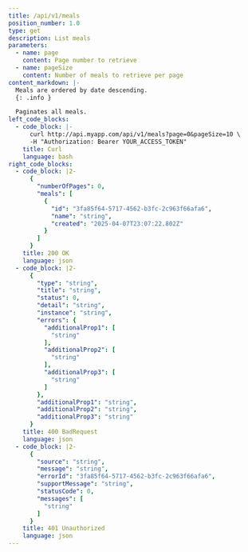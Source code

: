 ```yaml
---
title: /api/v1/meals
position_number: 1.0
type: get
description: List meals
parameters:
  - name: page
    content: Page number to retrieve
  - name: pageSize
    content: Number of meals to retrieve per page
content_markdown: |-
  Meals are ordered by date descending.
  {: .info }

  Paginates all meals.
left_code_blocks:
  - code_block: |-
      curl http://api.myapp.com/api/v1/meals?page=0&pageSize=10 \
      -H "Authorization: Bearer YOUR_ACCESS_TOKEN"
    title: Curl
    language: bash
right_code_blocks:
  - code_block: |2-
      {
        "numberOfPages": 0,
        "meals": [
          {
            "id": "3fa85f64-5717-4562-b3fc-2c963f66afa6",
            "name": "string",
            "created": "2025-04-07T23:07:22.802Z"
          }
        ]
      }
    title: 200 OK
    language: json
  - code_block: |2-
      {
        "type": "string",
        "title": "string",
        "status": 0,
        "detail": "string",
        "instance": "string",
        "errors": {
          "additionalProp1": [
            "string"
          ],
          "additionalProp2": [
            "string"
          ],
          "additionalProp3": [
            "string"
          ]
        },
        "additionalProp1": "string",
        "additionalProp2": "string",
        "additionalProp3": "string"
      }
    title: 400 BadRequest
    language: json
  - code_block: |2-
      {
        "source": "string",
        "message": "string",
        "errorId": "3fa85f64-5717-4562-b3fc-2c963f66afa6",
        "supportMessage": "string",
        "statusCode": 0,
        "messages": [
          "string"
        ]
      }
    title: 401 Unauthorized
    language: json
---
```

